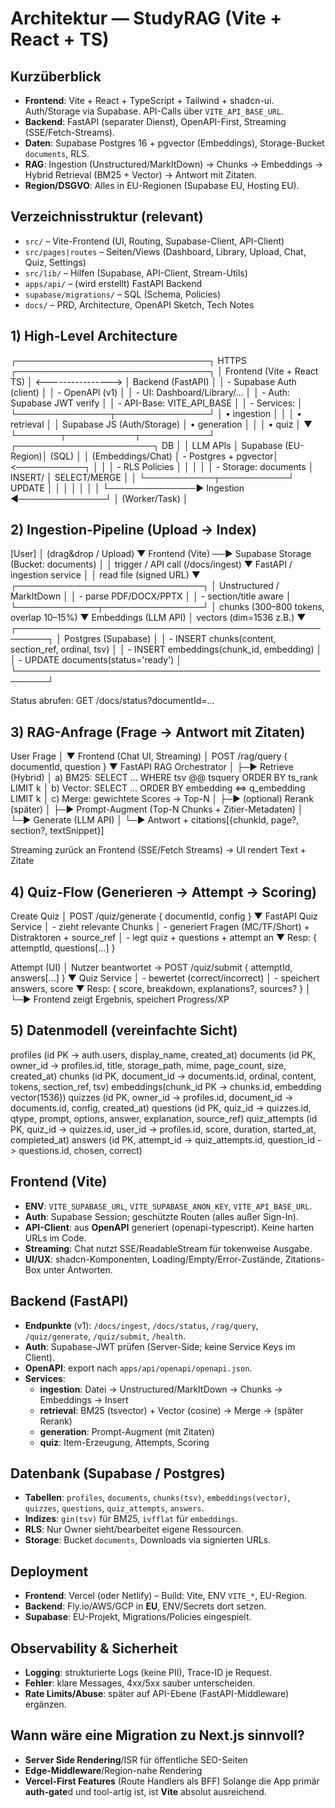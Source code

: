 # Architektur — StudyRAG (Vite + React + TS)

## Kurzüberblick

- **Frontend**: Vite + React + TypeScript + Tailwind + shadcn-ui. Auth/Storage via Supabase. API-Calls über `VITE_API_BASE_URL`.
- **Backend**: FastAPI (separater Dienst), OpenAPI-First, Streaming (SSE/Fetch-Streams).
- **Daten**: Supabase Postgres 16 + pgvector (Embeddings), Storage-Bucket `documents`, RLS.
- **RAG**: Ingestion (Unstructured/MarkItDown) → Chunks → Embeddings → Hybrid Retrieval (BM25 + Vector) → Antwort mit Zitaten.
- **Region/DSGVO**: Alles in EU-Regionen (Supabase EU, Hosting EU).

## Verzeichnisstruktur (relevant)

- `src/` – Vite-Frontend (UI, Routing, Supabase-Client, API-Client)
- `src/pages|routes` – Seiten/Views (Dashboard, Library, Upload, Chat, Quiz, Settings)
- `src/lib/` – Hilfen (Supabase, API-Client, Stream-Utils)
- `apps/api/` – (wird erstellt) FastAPI Backend
- `supabase/migrations/` – SQL (Schema, Policies)
- `docs/` – PRD, Architecture, OpenAPI Sketch, Tech Notes

## 1) High-Level Architecture

┌───────────────────────────────┐ HTTPS ┌───────────────────────────────┐
│ Frontend (Vite + React TS) │ <----------------> │ Backend (FastAPI) │
│ - Supabase Auth (client) │ │ - OpenAPI (v1) │
│ - UI: Dashboard/Library/... │ │ - Auth: Supabase JWT verify │
│ - API-Base: VITE_API_BASE │ │ - Services: │
└───────────────┬───────────────┘ │ • ingestion │
│ │ • retrieval │
│ Supabase JS (Auth/Storage) │ • generation │
│ │ • quiz │
▼ └───────┬───────────┬───────────┘
┌──────────────────────┐ DB │ │ LLM APIs
│ Supabase (EU-Region)│ (SQL) │ │ (Embeddings/Chat)
│ - Postgres + pgvector│ <───────────┐ │ │
│ - RLS Policies │ │ │ │
│ - Storage: documents │ INSERT/ │ SELECT/MERGE │ │
└───────────┬───────────┘ UPDATE │ │ │
│ │ │ │
└──────────────► Ingestion ◄──────────────┘ │
(Worker/Task) │

## 2) Ingestion-Pipeline (Upload → Index)

[User]
│ (drag&drop / Upload)
▼
Frontend (Vite) ──► Supabase Storage (Bucket: documents)
│
│ trigger / API call (/docs/ingest)
▼
FastAPI / ingestion service
│
│ read file (signed URL)
▼
┌──────────────────────────────┐
│ Unstructured / MarkItDown │
│ - parse PDF/DOCX/PPTX │
│ - section/title aware │
└─────────────┬────────────────┘
│ chunks (300–800 tokens, overlap 10–15%)
▼
Embeddings (LLM API)
│ vectors (dim=1536 z.B.)
▼
┌───────────────────────────────────────────────────────┐
│ Postgres (Supabase) │
│ - INSERT chunks(content, section_ref, ordinal, tsv) │
│ - INSERT embeddings(chunk_id, embedding) │
│ - UPDATE documents(status='ready') │
└───────────────────────────────────────────────────────┘

Status abrufen: GET /docs/status?documentId=...

## 3) RAG-Anfrage (Frage → Antwort mit Zitaten)

User Frage
│
▼
Frontend (Chat UI, Streaming)
│ POST /rag/query { documentId, question }
▼
FastAPI RAG Orchestrator
│
├─► Retrieve (Hybrid)
│ a) BM25: SELECT ... WHERE tsv @@ tsquery ORDER BY ts_rank LIMIT k
│ b) Vector: SELECT ... ORDER BY embedding <=> q_embedding LIMIT k
│ c) Merge: gewichtete Scores → Top-N
│
├─► (optional) Rerank (später)
│
├─► Prompt-Augment (Top-N Chunks + Zitier-Metadaten)
│
└─► Generate (LLM API)
│
└─► Antwort + citations[{chunkId, page?, section?, textSnippet}]

Streaming zurück an Frontend (SSE/Fetch Streams) → UI rendert Text + Zitate

## 4) Quiz-Flow (Generieren → Attempt → Scoring)

Create Quiz
│ POST /quiz/generate { documentId, config }
▼
FastAPI Quiz Service
│ - zieht relevante Chunks
│ - generiert Fragen (MC/TF/Short) + Distraktoren + source_ref
│ - legt quiz + questions + attempt an
▼
Resp: { attemptId, questions[...] }

Attempt (UI)
│ Nutzer beantwortet → POST /quiz/submit { attemptId, answers[...] }
▼
Quiz Service
│ - bewertet (correct/incorrect)
│ - speichert answers, score
▼
Resp: { score, breakdown, explanations?, sources? }
│
└─► Frontend zeigt Ergebnis, speichert Progress/XP

## 5) Datenmodell (vereinfachte Sicht)

profiles (id PK -> auth.users, display_name, created_at)
documents (id PK, owner_id -> profiles.id, title, storage_path, mime, page_count, size, created_at)
chunks (id PK, document_id -> documents.id, ordinal, content, tokens, section_ref, tsv)
embeddings(chunk_id PK -> chunks.id, embedding vector(1536))
quizzes (id PK, owner_id -> profiles.id, document_id -> documents.id, config, created_at)
questions (id PK, quiz_id -> quizzes.id, qtype, prompt, options, answer, explanation, source_ref)
quiz_attempts (id PK, quiz_id -> quizzes.id, user_id -> profiles.id, score, duration, started_at, completed_at)
answers (id PK, attempt_id -> quiz_attempts.id, question_id -> questions.id, chosen, correct)

## Frontend (Vite)

- **ENV**: `VITE_SUPABASE_URL`, `VITE_SUPABASE_ANON_KEY`, `VITE_API_BASE_URL`.
- **Auth**: Supabase Session; geschützte Routen (alles außer Sign-In).
- **API-Client**: aus **OpenAPI** generiert (openapi-typescript). Keine harten URLs im Code.
- **Streaming**: Chat nutzt SSE/ReadableStream für tokenweise Ausgabe.
- **UI/UX**: shadcn-Komponenten, Loading/Empty/Error-Zustände, Zitations-Box unter Antworten.

## Backend (FastAPI)

- **Endpunkte** (v1): `/docs/ingest`, `/docs/status`, `/rag/query`, `/quiz/generate`, `/quiz/submit`, `/health`.
- **Auth**: Supabase-JWT prüfen (Server-Side; keine Service Keys im Client).
- **OpenAPI**: export nach `apps/api/openapi/openapi.json`.
- **Services**:
  - **ingestion**: Datei → Unstructured/MarkItDown → Chunks → Embeddings → Insert
  - **retrieval**: BM25 (tsvector) + Vector (cosine) → Merge → (später Rerank)
  - **generation**: Prompt-Augment (mit Zitaten)
  - **quiz**: Item-Erzeugung, Attempts, Scoring

## Datenbank (Supabase / Postgres)

- **Tabellen**: `profiles`, `documents`, `chunks(tsv)`, `embeddings(vector)`, `quizzes`, `questions`, `quiz_attempts`, `answers`.
- **Indizes**: `gin(tsv)` für BM25, `ivfflat` für `embeddings`.
- **RLS**: Nur Owner sieht/bearbeitet eigene Ressourcen.
- **Storage**: Bucket `documents`, Downloads via signierten URLs.

## Deployment

- **Frontend**: Vercel (oder Netlify) – Build: Vite, ENV `VITE_*`, EU-Region.
- **Backend**: Fly.io/AWS/GCP in **EU**, ENV/Secrets dort setzen.
- **Supabase**: EU-Projekt, Migrations/Policies eingespielt.

## Observability & Sicherheit

- **Logging**: strukturierte Logs (keine PII), Trace-ID je Request.
- **Fehler**: klare Messages, 4xx/5xx sauber unterscheiden.
- **Rate Limits/Abuse**: später auf API-Ebene (FastAPI-Middleware) ergänzen.

## Wann wäre eine Migration zu Next.js sinnvoll?

- **Server Side Rendering**/ISR für öffentliche SEO-Seiten
- **Edge-Middleware**/Region-nahe Rendering
- **Vercel-First Features** (Route Handlers als BFF)
  Solange die App primär **auth-gate**d und tool-artig ist, ist **Vite** absolut ausreichend.

